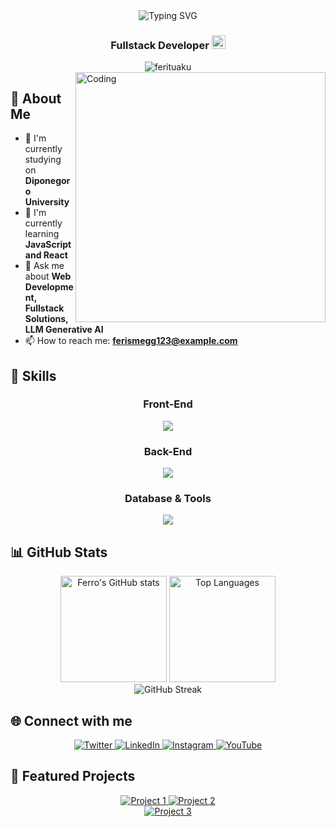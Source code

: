<div align="center">
  <img src="https://readme-typing-svg.herokuapp.com?font=Fira+Code&pause=1000&color=F75C7E&center=true&vCenter=true&width=435&lines=Hi+%F0%9F%91%8B%2C+I'm+Ferro;Fullstack+Developer;Always+learning+new+things" alt="Typing SVG" />
</div>

<h3 align="center">Fullstack Developer <a href="https://[your-portfolio-link]"><img src="https://img.shields.io/badge/PORTFOLIO-543DE0?style=for-the-badge&logo=About.me&logoColor=white" alt="Portfolio" height="22"></a></h3>

<div align="center">
  <img src="https://komarev.com/ghpvc/?username=ferituaku&label=Profile%20views&color=0e75b6&style=flat" alt="ferituaku" />
</div>

<img align="right" alt="Coding" width="400" src="https://media2.dev.to/dynamic/image/width=800%2Cheight=%2Cfit=scale-down%2Cgravity=auto%2Cformat=auto/https%3A%2F%2Fmedia1.tenor.com%2Fimages%2F0c34272909ee2a4db5606a014082312b%2Ftenor.gif%3Fitemid%3D15828752">

## 💫 About Me

- 🔭 I'm currently studying on **Diponegoro University**
- 🌱 I'm currently learning **JavaScript and React**
- 💬 Ask me about **Web Development, Fullstack Solutions, LLM Generative AI**
- 📫 How to reach me: **ferismegg123@example.com**

## 🚀 Skills

<div align="center">
  
### Front-End
  
<p align="center">
  <a href="https://skillicons.dev">
    <img src="https://skillicons.dev/icons?i=html,css,js,react,tailwind,bootstrap" />
  </a>
</p>

### Back-End
  
<p align="center">
  <a href="https://skillicons.dev">
    <img src="https://skillicons.dev/icons?i=python,nodejs,php" />
  </a>
</p>

### Database & Tools
  
<p align="center">
  <a href="https://skillicons.dev">
    <img src="https://skillicons.dev/icons?i=mysql,postgres,git,github,vscode" />
  </a>
</p>
</div>

## 📊 GitHub Stats

<div align="center">
  <img src="https://github-readme-stats.vercel.app/api?username=ferituaku&show_icons=true&theme=radical" alt="Ferro's GitHub stats" height="170" />
  <img src="https://github-readme-stats.vercel.app/api/top-langs/?username=ferituaku&layout=compact&theme=radical" alt="Top Languages" height="170" />
</div>

<div align="center">
  <img src="https://github-readme-streak-stats.herokuapp.com/?user=ferituaku&theme=radical" alt="GitHub Streak" />
</div>

## 🌐 Connect with me

<p align="center">
  <a href="https://twitter.com/ptrysnd" target="_blank">
    <img src="https://img.shields.io/badge/Twitter-1DA1F2?style=for-the-badge&logo=twitter&logoColor=white" alt="Twitter" />
  </a>
  <a href="https://linkedin.com/in/yourusername" target="_blank">
    <img src="https://img.shields.io/badge/LinkedIn-0077B5?style=for-the-badge&logo=linkedin&logoColor=white" alt="LinkedIn" />
  </a>
  <a href="https://instagram.com/ysnd.ro" target="_blank">
    <img src="https://img.shields.io/badge/Instagram-E4405F?style=for-the-badge&logo=instagram&logoColor=white" alt="Instagram" />
  </a>
  <a href="https://youtube.com/FerIsMe" target="_blank">
    <img src="https://img.shields.io/badge/YouTube-FF0000?style=for-the-badge&logo=youtube&logoColor=white" alt="YouTube" />
  </a>
</p>

## 📌 Featured Projects

<div align="center">
  <a href="https://github.com/ferituaku/undip_booking-lapangan-basket">
    <img src="https://github-readme-stats.vercel.app/api/pin/?username=ferituaku&repo=undip_booking-lapangan-basket&theme=radical" alt="Project 1" />
  </a>
  <a href="https://github.com/ferituaku/project-web-sit">
    <img src="https://github-readme-stats.vercel.app/api/pin/?username=ferituaku&repo=project-web-sit&theme=radical" alt="Project 2" />
  </a>
</div>
<div align="center">
  <a href="https://github.com/ferituaku/Tubes_Machine_learning_Economy_Prediction">
    <img src="https://github-readme-stats.vercel.app/api/pin/?username=ferituaku&repo=Tubes_Machine_learning_Economy_Prediction&theme=radical" alt="Project 3" />
  </a>
</div>

<div align="center">

</div>
